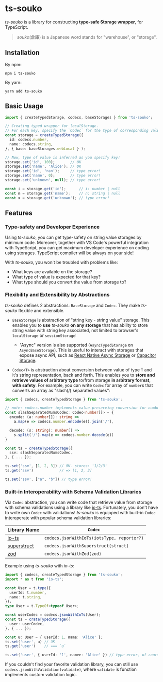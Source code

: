 # ts-souko
*ts-souko* is a library for constructing **type-safe Storage wrapper**, for TypeScript.

> *souko*(倉庫) is a Japanese word stands for "warehouse", or "storage".

## Installation
By npm:

```
npm i ts-souko
```

By yarn:

```
yarn add ts-souko
```

## Basic Usage

```typescript
import { createTypedStorage, codecs, baseStorages } from 'ts-souko';

// Creating typed wrapper for localStorage.
// For each key, specify the `Codec` for the type of corresponding value.
const storage = createTypedStorage({
  id: codecs.number,
  name: codecs.string,
}, { base: baseStorages.webLocal } );

// Now, type of value is inferred as you specify key!
storage.set('id', 100);       // OK
storage.set('name', 'Alice'); // OK
storage.set('id', 'nan');     // type error!
storage.set('name', 0);       // type error!
storage.set('unknown', null); // type error!

const i = storage.get('id');      // i: number | null
const n = storage.get('name');    // n: string | null
const x = storage.get('unknown'); // type error!
```

## Features

### Type-safety and Developer Experience

Using *ts-souko*, you can get type-safety on string value storages by minimum code. Moreover, together with VS Code's powerful integration with TypeScript, you can get maximum developer experience on coding using storages. TypeScript compiler will be always on your side!

With *ts-souko*, you won't be troubled with problems like:

- What keys are available on the storage?
- What type of value is expected for that key?
- What type should you convert the value from storage to?



### Flexibility and Extensibility by Abstractions

*ts-souko* defines 2 abstractions: `BaseStorage` and `Codec`. They make *ts-souko* flexible and extensible.

- `BaseStorage` is abstraction of "string key - string value" storage. This enables you to **use** *ts-souko* **on any storage** that has ability to store string value with string key associated, not limited to browser's `localStorage` 
or `sessionStorage`!
    + "Async" version is also supported (`AsyncTypedStorage` on `AsyncBaseStorage`). This is useful to interact with storages that expose async API, such as [React Native Async Storage](https://react-native-async-storage.github.io/async-storage/docs/install/) or [Capacitor Storage](https://capacitorjs.com/docs/apis/storage).

- `Codec<T>` is abstraction about conversion between value of type `T` and it's string representation, back and forth. This enables you to **store and retrieve values of arbitrary type** to/from storage **in arbitrary format**, **with safety**. For example, you can write `Codec` for array of `number`s that converts an array as "slash(/) separated values":

```typescript
import { codecs, createTypedStorage } from 'ts-souko';

// note: codecs.number implements value-preserving conversion for numbers.
const slashSeparatedNumsCodec: Codec<number[]> = {
  encode: (a: number[]): string => 
    a.map(e => codecs.number.encode(e)).join('/'),

  decode: (s: string): number[] =>
    s.split('/').map(e => codecs.number.decode(e))
}

const ts = createTypedStorage({
  ssv: slashSeparatedNumsCodec, 
}, { ... });

ts.set('ssv', [1, 2, 3]) // OK. stores: '1/2/3' 
ts.get('ssv')            // => [1, 2, 3]

ts.set('ssv', ["a", "b"]) // type error!
```

### Built-in Interoperability with Schema Validation Libraries

Via `Codec` abstraction, you can write code that retrieve value from storage with schema validations using a library like [io-ts](https://gcanti.github.io/io-ts/). Fortunately, you don't have to write own `Codec` with validations! *ts-souko* is equipped with built-in `Codec` interoperate with popular schema validation libraries:

| Library Name | `Codec`  |
|---|---|
|[io-ts](https://gcanti.github.io/io-ts/) | `codecs.jsonWithIoTs(iotsType, reporter?)`|
|[superstruct](https://docs.superstructjs.org/)| `codecs.jsonWithSuperstruct(struct)`|
|[zod](https://github.com/colinhacks/zod#readme)| `codecs.jsonWithZod(zod)` |

Example using *ts-souko* with *io-ts*:

```typescript
import { codecs, createTypedStorage } from 'ts-souko';
import * as t from 'io-ts';

const User = t.type({
  userId: t.number,
  name: t.string,
});
type User = t.TypeOf<typeof User>;

const userCodec = codecs.jsonWithIoTs(User);
const ts = crateTypedStorage({
  user: userCodec,
}, { ... });

const u: User = { userId: 1, name: 'Alice' };
ts.set('user', u) // OK
ts.get('user')    // === `u`

ts.set('user', { userId: '1', namee: 'Alice' }) // type error, of course.
```

If you couldn't find your favorite validation library, you can still use `codecs.jsonWithValidation(validate)`, where `validate` is function implements custom validation logic.
